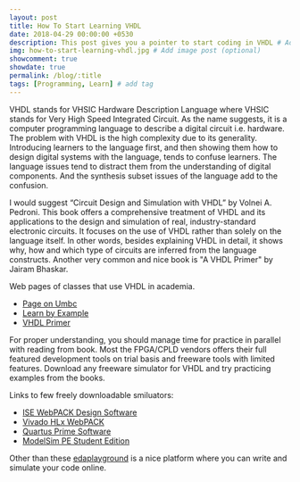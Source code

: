 ```yaml
---
layout: post
title: How To Start Learning VHDL
date: 2018-04-29 00:00:00 +0530
description: This post gives you a pointer to start coding in VHDL # Add post description (optional)
img: how-to-start-learning-vhdl.jpg # Add image post (optional)
showcomment: true
showdate: true
permalink: /blog/:title
tags: [Programming, Learn] # add tag
---
```


VHDL stands for VHSIC Hardware Description Language where VHSIC stands for Very High Speed Integrated Circuit. As the name suggests, it is a computer programming language to describe a digital circuit i.e. hardware. The problem with VHDL is the high complexity due to its generality. Introducing learners to the language first, and then showing them how to design digital systems with the language, tends to confuse learners. The language issues tend to distract them from the understanding of digital components. And the synthesis subset issues of the language add to the confusion.

I would suggest “Circuit Design and Simulation with VHDL” by Volnei A. Pedroni. This book offers a comprehensive treatment of VHDL and its applications to the design and simulation of real, industry-standard electronic circuits. It focuses on the use of VHDL rather than solely on the language itself. In other words, besides explaining VHDL in detail, it shows why, how and which type of circuits are inferred from the language constructs. Another very common and nice book is "A VHDL Primer" by Jairam Bhaskar. 

Web pages of classes that use VHDL in academia.
  * [Page on Umbc](http://www.csee.umbc.edu/portal/help/VHDL/VHDL-Handbook.pdf)
  * [Learn by Example](http://esd.cs.ucr.edu/labs/tutorial/)
  * [VHDL Primer](http://www.seas.upenn.edu/~ese171/vhdl/vhdl_primer.html)


For proper understanding, you should manage time for practice in parallel with reading from book. Most the FPGA/CPLD vendors offers their full featured development tools on trial basis and freeware tools with limited features. Download any freeware simulator for VHDL and try practicing examples from the books.

Links to few freely downloadable smiluators:
  * [ISE WebPACK Design Software](http://www.xilinx.com/products/design-tools/ise-design-suite/ise-webpack.html)
  * [Vivado HLx WebPACK](https://www.xilinx.com/support/download.html)
  * [Quartus Prime Software](https://www.altera.com/products/design-software/fpga-design/quartus-prime/overview.html)
  * [ModelSim PE Student Edition](https://www.mentor.com/company/higher_ed/modelsim-student-edition)

Other than these [edaplayground](https://www.edaplayground.com/) is a nice platform where you can write and simulate your code online.
